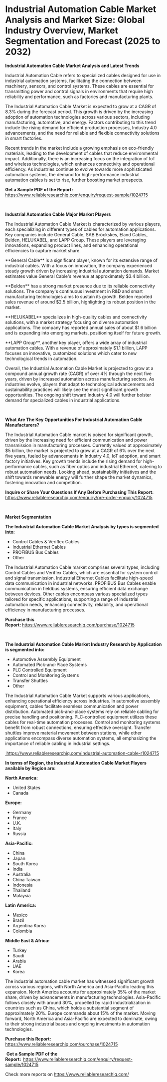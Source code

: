 <p><h1>Industrial Automation Cable Market Analysis and Market Size: Global Industry Overview, Market Segmentation and Forecast (2025 to 2032)</h1></p><p><strong>Industrial Automation Cable Market Analysis and Latest Trends</strong></p>
<p><p>Industrial Automation Cable refers to specialized cables designed for use in industrial automation systems, facilitating the connection between machinery, sensors, and control systems. These cables are essential for transmitting power and control signals in environments that require high reliability and performance, such as factories and manufacturing plants.</p><p>The Industrial Automation Cable Market is expected to grow at a CAGR of 8.3% during the forecast period. This growth is driven by the increasing adoption of automation technologies across various sectors, including manufacturing, automotive, and energy. Factors contributing to this trend include the rising demand for efficient production processes, Industry 4.0 advancements, and the need for reliable and flexible connectivity solutions in smart factories.</p><p>Recent trends in the market include a growing emphasis on eco-friendly materials, leading to the development of cables that reduce environmental impact. Additionally, there is an increasing focus on the integration of IoT and wireless technologies, which enhances connectivity and operational efficiency. As industries continue to evolve towards more sophisticated automation systems, the demand for high-performance industrial automation cables is set to rise, further boosting market prospects.</p></p>
<p><strong>Get a Sample PDF of the Report:&nbsp;</strong> <a href="https://www.reliableresearchiq.com/enquiry/request-sample/1024715?utm_campaign=3026&utm_medium=2&utm_source=Github&utm_content=ia&utm_term=06032025&utm_id=industrial-automation-cable">https://www.reliableresearchiq.com/enquiry/request-sample/1024715</a></p>
<p>&nbsp;</p>
<p><strong>Industrial Automation Cable Major Market Players</strong></p>
<p><p>The Industrial Automation Cable Market is characterized by various players, each specializing in different types of cables for automation applications. Key companies include General Cable, SAB Bröckskes, Eland Cables, Belden, HELUKABEL, and LAPP Group. These players are leveraging innovations, expanding product lines, and enhancing operational efficiencies to capture market share.</p><p>**General Cable** is a significant player, known for its extensive range of industrial cables. With a focus on innovation, the company experienced steady growth driven by increasing industrial automation demands. Market estimates value General Cable's revenue at approximately $3.4 billion.</p><p>**Belden** has a strong market presence due to its reliable connectivity solutions. The company's continuous investment in R&D and smart manufacturing technologies aims to sustain its growth. Belden reported sales revenue of around $2.5 billion, highlighting its robust position in the market.</p><p>**HELUKABEL** specializes in high-quality cables and connectivity solutions, with a market strategy focusing on diverse automation applications. The company has reported annual sales of about $1.6 billion and is expanding into emerging markets, positioning itself for future growth.</p><p>**LAPP Group**, another key player, offers a wide array of industrial automation cables. With a revenue of approximately $1.1 billion, LAPP focuses on innovative, customized solutions which cater to new technological trends in automation.</p><p>Overall, the Industrial Automation Cable Market is projected to grow at a compound annual growth rate (CAGR) of over 4% through the next five years, driven by increased automation across manufacturing sectors. As industries evolve, players that adapt to technological advancements and sustainability practices will likely see the most significant growth opportunities. The ongoing shift toward Industry 4.0 will further bolster demand for specialized cables in industrial applications.</p></p>
<p>&nbsp;</p>
<p><strong>What Are The Key Opportunities For Industrial Automation Cable Manufacturers?</strong></p>
<p><p>The Industrial Automation Cable market is poised for significant growth, driven by the increasing need for efficient communication and power transmission in manufacturing processes. Currently valued at approximately $5 billion, the market is projected to grow at a CAGR of 6% over the next five years, fueled by advancements in Industry 4.0, IoT adoption, and smart factory initiatives. Key growth trends include the rising demand for high-performance cables, such as fiber optics and industrial Ethernet, catering to robust automation needs. Looking ahead, sustainability initiatives and the shift towards renewable energy will further shape the market dynamics, fostering innovation and competition.</p></p>
<p><strong>Inquire or Share Your Questions If Any Before Purchasing This Report:</strong> <a href="https://www.reliableresearchiq.com/enquiry/pre-order-enquiry/1024715?utm_campaign=3026&utm_medium=2&utm_source=Github&utm_content=ia&utm_term=06032025&utm_id=industrial-automation-cable">https://www.reliableresearchiq.com/enquiry/pre-order-enquiry/1024715</a></p>
<p>&nbsp;</p>
<p><strong>Market Segmentation</strong></p>
<p><strong>The Industrial Automation Cable Market Analysis by types is segmented into:</strong></p>
<p><ul><li>Control Cables & Veriflex Cables</li><li>Industrial Ethernet Cables</li><li>PROFIBUS Bus Cables</li><li>Other</li></ul></p>
<p><p>The Industrial Automation Cable market comprises several types, including Control Cables and Veriflex Cables, which are essential for system control and signal transmission. Industrial Ethernet Cables facilitate high-speed data communication in industrial networks. PROFIBUS Bus Cables enable communication in fieldbus systems, ensuring efficient data exchange between devices. Other cables encompass various specialized types tailored for specific applications, supporting a range of industrial automation needs, enhancing connectivity, reliability, and operational efficiency in manufacturing processes.</p></p>
<p><strong>Purchase this Report:&nbsp;</strong><a href="https://www.reliableresearchiq.com/purchase/1024715?utm_campaign=3026&utm_medium=2&utm_source=Github&utm_content=ia&utm_term=06032025&utm_id=industrial-automation-cable">https://www.reliableresearchiq.com/purchase/1024715</a></p>
<p>&nbsp;</p>
<p><strong>The Industrial Automation Cable Market Industry Research by Application is segmented into:</strong></p>
<p><ul><li>Automotive Assembly Equipment</li><li>Automated Pick-and-Place Systems</li><li>PLC Controlled Equipment</li><li>Control and Monitoring Systems</li><li>Transfer Shuttles</li><li>Other</li></ul></p>
<p><p>The Industrial Automation Cable Market supports various applications, enhancing operational efficiency across industries. In automotive assembly equipment, cables facilitate seamless communication and power distribution. Automated pick-and-place systems rely on reliable cabling for precise handling and positioning. PLC-controlled equipment utilizes these cables for real-time automation processes. Control and monitoring systems benefit from robust connections, ensuring effective oversight. Transfer shuttles improve material movement between stations, while other applications encompass diverse automation systems, all emphasizing the importance of reliable cabling in industrial settings.</p></p>
<p><a href="https://www.reliableresearchiq.com/industrial-automation-cable-r1024715?utm_campaign=3026&utm_medium=2&utm_source=Github&utm_content=ia&utm_term=06032025&utm_id=industrial-automation-cable">&nbsp;https://www.reliableresearchiq.com/industrial-automation-cable-r1024715</a></p>
<p><strong>In terms of Region, the Industrial Automation Cable Market Players available by Region are:</strong></p>
<p>
    <p> <strong> North America: </strong>
        <ul>
            <li>United States</li>
            <li>Canada</li>
        </ul>
        </p> 
    <p> <strong> Europe: </strong>
        <ul>
            <li>Germany</li>
            <li>France</li>
            <li>U.K.</li>
            <li>Italy</li>
            <li>Russia</li>
        </ul>
        </p> 
    <p> <strong> Asia-Pacific: </strong>
        <ul>
            <li>China</li>
            <li>Japan</li>
            <li>South Korea</li>
            <li>India</li>
            <li>Australia</li>
            <li>China Taiwan</li>
            <li>Indonesia</li>
            <li>Thailand</li>
            <li>Malaysia</li>
        </ul>
        </p> 
    <p> <strong> Latin America: </strong>
        <ul>
            <li>Mexico</li>
            <li>Brazil</li>
            <li>Argentina Korea</li>
            <li>Colombia</li>
        </ul>
        </p> 
    <p> <strong> Middle East & Africa: </strong>
        <ul>
            <li>Turkey</li>
            <li>Saudi</li>
            <li>Arabia</li>
            <li>UAE</li>
            <li>Korea</li>
        </ul>
    </p>
    </p>
<p><p>The industrial automation cable market has witnessed significant growth across various regions, with North America and Asia-Pacific leading this expansion. North America accounts for approximately 35% of the market share, driven by advancements in manufacturing technologies. Asia-Pacific follows closely with around 30%, propelled by rapid industrialization in countries such as China, which holds a substantial segment of approximately 20%. Europe commands about 15% of the market. Moving forward, North America and Asia-Pacific are expected to dominate, owing to their strong industrial bases and ongoing investments in automation technologies.</p></p>
<p><strong>Purchase this Report: </strong><a href="https://www.reliableresearchiq.com/purchase/1024715?utm_campaign=3026&utm_medium=2&utm_source=Github&utm_content=ia&utm_term=06032025&utm_id=industrial-automation-cable">https://www.reliableresearchiq.com/purchase/1024715</a></p>
<p>&nbsp;<strong>Get a Sample PDF of the Report:&nbsp;&nbsp;</strong><a href="https://www.reliableresearchiq.com/enquiry/request-sample/1024715?utm_campaign=3026&utm_medium=2&utm_source=Github&utm_content=ia&utm_term=06032025&utm_id=industrial-automation-cable">https://www.reliableresearchiq.com/enquiry/request-sample/1024715</a></p>
<p><strong></strong></p>
<p>Check more reports on <a href="https://www.reliableresearchiq.com/?utm_campaign=3026&utm_medium=2&utm_source=Github&utm_content=ia&utm_term=06032025&utm_id=industrial-automation-cable">https://www.reliableresearchiq.com/</a></p>